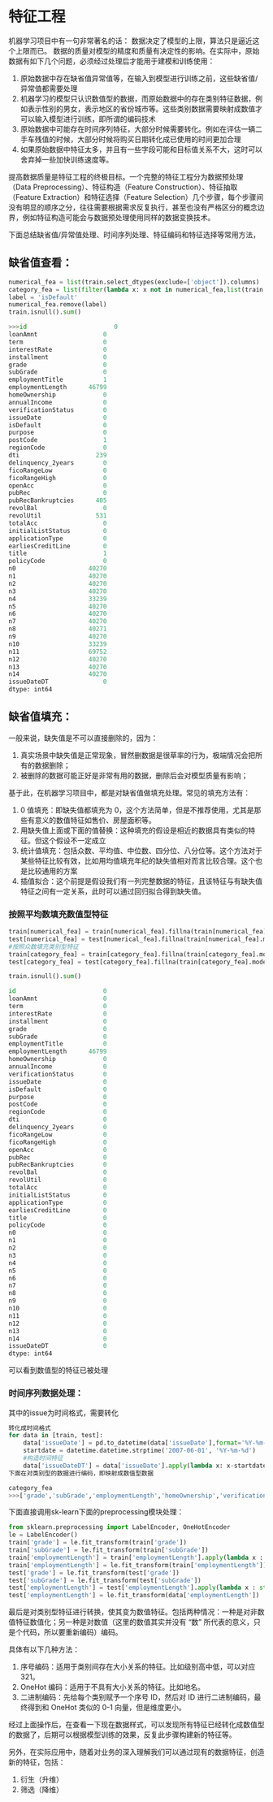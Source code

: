# 特征工程
机器学习项目中有一句非常著名的话： 数据决定了模型的上限，算法只是逼近这个上限而已。
数据的质量对模型的精度和质量有决定性的影响。在实际中，原始数据有如下几个问题，必须经过处理后才能用于建模和训练使用：

 1. 原始数据中存在缺省值异常值等，在输入到模型进行训练之前，这些缺省值/异常值都需要处理
 2. 机器学习的模型只认识数值型的数据，而原始数据中的存在类别特征数据，例如表示性别的男女，表示地区的省份城市等。这些类别数据需要映射成数值才可以输入模型进行训练，即所谓的编码技术
 3. 原始数据中可能存在时间序列特征，大部分时候需要转化。例如在评估一辆二手车残值的时候，大部分时候将购买日期转化成已使用的时间更加合理
 4. 如果原始数据中特征太多，并且有一些字段可能和目标值关系不大，这时可以舍弃掉一些加快训练速度等。

提高数据质量是特征工程的终极目标。一个完整的特征工程分为数据预处理（Data Preprocessing）、特征构造（Feature Construction）、特征抽取（Feature Extraction）和特征选择（Feature Selection）几个步骤，每个步骤间没有明显的顺序之分，往往需要根据需求反复执行，甚至也没有严格区分的概念边界，例如特征构造可能会与数据预处理使用同样的数据变换技术。

下面总结缺省值/异常值处理、时间序列处理、特征编码和特征选择等常用方法，


## 缺省值查看：
```py
numerical_fea = list(train.select_dtypes(exclude=['object']).columns)
category_fea = list(filter(lambda x: x not in numerical_fea,list(train.columns)))
label = 'isDefault'
numerical_fea.remove(label)
train.isnull().sum()

>>>id                        0
loanAmnt                  0
term                      0
interestRate              0
installment               0
grade                     0
subGrade                  0
employmentTitle           1
employmentLength      46799
homeOwnership             0
annualIncome              0
verificationStatus        0
issueDate                 0
isDefault                 0
purpose                   0
postCode                  1
regionCode                0
dti                     239
delinquency_2years        0
ficoRangeLow              0
ficoRangeHigh             0
openAcc                   0
pubRec                    0
pubRecBankruptcies      405
revolBal                  0
revolUtil               531
totalAcc                  0
initialListStatus         0
applicationType           0
earliesCreditLine         0
title                     1
policyCode                0
n0                    40270
n1                    40270
n2                    40270
n3                    40270
n4                    33239
n5                    40270
n6                    40270
n7                    40270
n8                    40271
n9                    40270
n10                   33239
n11                   69752
n12                   40270
n13                   40270
n14                   40270
issueDateDT               0
dtype: int64
```
## 缺省值填充：
一般来说，缺失值是不可以直接删除的，因为：

 1. 真实场景中缺失值是正常现象，冒然删数据是很草率的行为，极端情况会把所有的数据删除；
 2. 被删除的数据可能正好是非常有用的数据，删除后会对模型质量有影响；
 
基于此，在机器学习项目中，都是对缺省值做填充处理。常见的填充方法有：
 
 
1. 0 值填充：即缺失值都填充为 0，这个方法简单，但是不推荐使用，尤其是那些有意义的数值特征如售价、房屋面积等。
2. 用缺失值上面或下面的值替换：这种填充的假设是相近的数据具有类似的特征。但这个假设不一定成立
3. 统计值填充：包括众数、平均值、中位数、四分位、八分位等。这个方法对于某些特征比较有效，比如用均值填充年纪的缺失值相对而言比较合理。这个也是比较通用的方案
4. 插值拟合：这个前提是假设我们有一列完整数据的特征，且该特征与有缺失值特征之间有一定关系，此时可以通过回归拟合得到缺失值。

### 按照平均数填充数值型特征
```py
train[numerical_fea] = train[numerical_fea].fillna(train[numerical_fea].median())
test[numerical_fea] = test[numerical_fea].fillna(train[numerical_fea].median())
#按照众数填充类别型特征
train[category_fea] = train[category_fea].fillna(train[category_fea].mode())
test[category_fea] = test[category_fea].fillna(train[category_fea].mode())

train.isnull().sum()

id                        0
loanAmnt                  0
term                      0
interestRate              0
installment               0
grade                     0
subGrade                  0
employmentTitle           0
employmentLength      46799
homeOwnership             0
annualIncome              0
verificationStatus        0
issueDate                 0
isDefault                 0
purpose                   0
postCode                  0
regionCode                0
dti                       0
delinquency_2years        0
ficoRangeLow              0
ficoRangeHigh             0
openAcc                   0
pubRec                    0
pubRecBankruptcies        0
revolBal                  0
revolUtil                 0
totalAcc                  0
initialListStatus         0
applicationType           0
earliesCreditLine         0
title                     0
policyCode                0
n0                        0
n1                        0
n2                        0
n3                        0
n4                        0
n5                        0
n6                        0
n7                        0
n8                        0
n9                        0
n10                       0
n11                       0
n12                       0
n13                       0
n14                       0
issueDateDT               0
dtype: int64
```
可以看到数值型的特征已被处理

### 时间序列数据处理：
其中的issue为时间格式，需要转化
```py
转化成时间格式
for data in [train, test]:
    data['issueDate'] = pd.to_datetime(data['issueDate'],format='%Y-%m-%d')
    startdate = datetime.datetime.strptime('2007-06-01', '%Y-%m-%d')
    #构造时间特征
    data['issueDateDT'] = data['issueDate'].apply(lambda x: x-startdate).dt.days
下面在对类别型的数据进行编码，即映射成数值型数据

category_fea
>>>['grade','subGrade','employmentLength','homeOwnership','verificationStatus','purpose']
```
下面直接调用sk-learn下面的preprocessing模块处理：
```py
from sklearn.preprocessing import LabelEncoder, OneHotEncoder
le = LabelEncoder()
train['grade'] = le.fit_transform(train['grade'])
train['subGrade'] = le.fit_transform(train['subGrade'])
train['employmentLength'] = train['employmentLength'].apply(lambda x : str(x))
train['employmentLength'] = le.fit_transform(train['employmentLength'])
test['grade'] = le.fit_transform(test['grade'])
test['subGrade'] = le.fit_transform(test['subGrade'])
test['employmentLength'] = test['employmentLength'].apply(lambda x : str(x))
test['employmentLength'] = le.fit_transform(data['employmentLength'])
```
最后是对类别型特征进行转换，使其变为数值特征。包括两种情况：一种是对非数值特征数值化；另一种是对数值（这里的数值其实并没有 “数” 所代表的意义，只是个代码，所以要重新编码）编码。

具体有以下几种方法：

1. 序号编码：适用于类别间存在大小关系的特征。比如级别高中低，可以对应 321。
2. OneHot 编码：适用于不具有大小关系的特征。比如地名。
3. 二进制编码：先给每个类别赋予一个序号 ID，然后对 ID 进行二进制编码，最终得到和 OneHot 类似的 0-1 向量，但是维度更小。
 
经过上面操作后，在查看一下现在数据样式，可以发现所有特征已经转化成数值型的数据了，后期可以根据模型训练的效果，反复此步骤构建新的特征等。

另外，在实际应用中，随着对业务的深入理解我们可以通过现有的数据特征，创造新的特征，包括：

1. 衍生（升维）
2. 筛选（降维）



